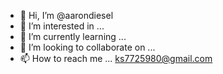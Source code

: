 - 👋 Hi, I’m @aarondiesel
- 👀 I’m interested in ...
- 🌱 I’m currently learning ...
- 💞️ I’m looking to collaborate on ...
- 📫 How to reach me ... ks7725980@gmail.com
<!---
aarondiesel/aarondiesel is a ✨ special ✨ repository because its `README.md` (this file) appears on your GitHub profile.
You can click the Preview link to take a look at your changes.
--->
